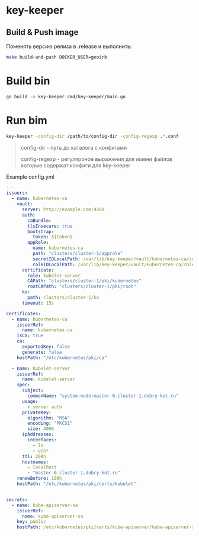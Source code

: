 # key-keeper

## Build & Push image

Поменять версию релиза в .release и выполнить:

```bash
make build-and-push DOCKER_USER=geoirb
```

# Build bin

```bash
go build -o key-keeper cmd/key-keeper/main.go
```

# Run bim

```bash
key-keeper -config-dir /path/to/config-dir -config-regexp .*.conf
```

> config-dir - путь до каталога с конфигами
>
> config-regexp - регуляроное выражения для имени файлов которые содержат конфиги для key-keeper


Example config.yml

```yaml
---
issuers:
  - name: kubernetes-ca
    vault:
      server: http://example.com:9200
      auth:
        caBundle: 
        tlsInsecure: true
        bootstrap:
          token: ${token}
        appRole:
          name: kubernetes-ca
          path: "clusters/cluster-1/approle"
          secretIDLocalPath: /var/lib/key-keeper/vault/kubernetes-ca/secret-id
          roleIDLocalPath: /var/lib/key-keeper/vault/kubernetes-ca/role-id
      certificate:
        role: kubelet-server
        CAPath: "clusters/cluster-1/pki/kubernetes"
        rootCAPath: "clusters/cluster-1/pki/root"
      kv:
        path: clusters/cluster-1/kv
      timeout: 15s

certificates:
  - name: kubernetes-ca
    issuerRef:
      name: kubernetes-ca
    isCa: true
    ca:
      exportedKey: false
      generate: false
    hostPath: "/etc/kubernetes/pki/ca"

  - name: kubelet-server
    issuerRef:
      name: kubelet-server
    spec:
      subject:
        commonName: "system:node:master-0.cluster-1.dobry-kot.ru"
      usage:
        - server auth
      privateKey:
        algorithm: "RSA"
        encoding: "PKCS1"
        size: 4096
      ipAddresses:
        interfaces:
          - lo
          - eth*
      ttl: 200h
      hostnames:
        - localhost
        - "master-0.cluster-1.dobry-kot.ru"
    renewBefore: 100h
    hostPath: "/etc/kubernetes/pki/certs/kubelet"


secrets:
  - name: kube-apiserver-sa
    issuerRef:
      name: kube-apiserver-sa
    key: public  
    hostPath: /etc/kubernetes/pki/certs/kube-apiserver/kube-apiserver-sa.pub

```
